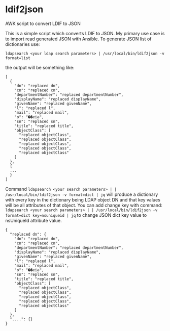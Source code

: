 # ldif2json
AWK script to convert LDIF to JSON

This is a simple script which converts LDIF to JSON. My primary use case is to import read generated JSON with Ansible.
To generate JSON list of dictionaries use:
```
ldapsearch <your ldap search parameters> | /usr/local/bin/ldif2json -v format=list
```
the output will be something like:
```
[
  {
    "dn": "replaced dn",
    "cn": "replaced cn",
    "departmentNumber": "replaced departmentNumber",
    "displayName": "replaced displayName",
    "givenName": "replaced givenName",
    "l": "replaced l",
    "mail": "replaced mail",
    "o": "��eiǝ",
    "sn": "replaced sn",
    "title": "replaced title",
    "objectClass": [
      "replaced objectClass",
      "replaced objectClass",
      "replaced objectClass",
      "replaced objectClass",
      "replaced objectClass"
    ]
  },
  {
  ...
  }
]
```

Command `ldapsearch <your search parameters> | | /usr/local/bin/ldif2json -v format=dict | jq` will produce a dictionary with every key in the dictionary being LDAP object DN and that key values will be all attributes of that object. You can add change key with command: `ldapsearch <your search parameters> | | /usr/local/bin/ldif2json -v format=dict key=nsuniqueid | jq` to change JSON dict key value to nsUniqueId attribute value.

```
{
  "replaced dn": {
    "dn": "replaced dn",
    "cn": "replaced cn",
    "departmentNumber": "replaced departmentNumber",
    "displayName": "replaced displayName",
    "givenName": "replaced givenName",
    "l": "replaced l",
    "mail": "replaced mail",
    "o": "��eiǝ",
    "sn": "replaced sn",
    "title": "replaced title",
    "objectClass": [
      "replaced objectClass",
      "replaced objectClass",
      "replaced objectClass",
      "replaced objectClass",
      "replaced objectClass"
    ]
  },
  "....": {}
}
```

